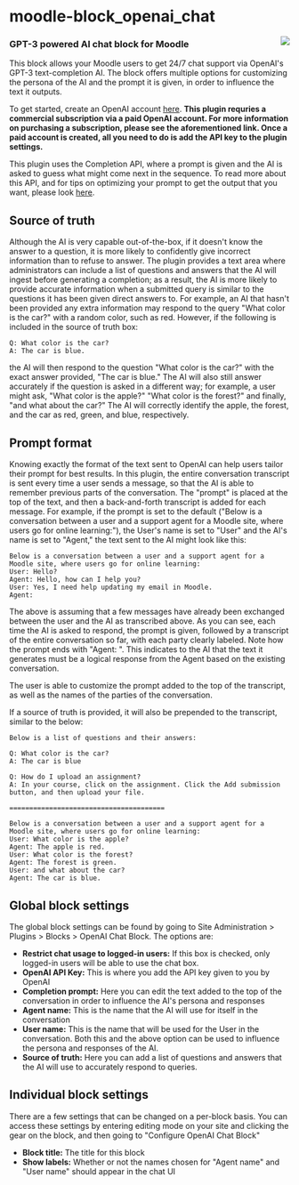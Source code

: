 # moodle-block_openai_chat

<img align="right" src="https://user-images.githubusercontent.com/33644013/162025197-52c34e24-66a8-46e7-ab95-b0f65268031b.png" />

### GPT-3 powered AI chat block for Moodle

This block allows your Moodle users to get 24/7 chat support via OpenAI's GPT-3 text-completion AI. The block offers multiple options for customizing the persona of the AI and the prompt it is given, in order to influence the text it outputs.

To get started, create an OpenAI account [here](https://openai.com/api/). **This plugin requries a commercial subscription via a paid OpenAI account. For more information on purchasing a subscription, please see the aforementioned link. Once a paid account is created, all you need to do is add the API key to the plugin settings.**

This plugin uses the Completion API, where a prompt is given and the AI is asked to guess what might come next in the sequence. To read more about this API, and for tips on optimizing your prompt to get the output that you want, please look [here](https://beta.openai.com/docs/guides/completion/introduction).

## Source of truth

Although the AI is very capable out-of-the-box, if it doesn't know the answer to a question, it is more likely to confidently give incorrect information  than to refuse to answer. The plugin provides a text area where administrators can include a list of questions and answers that the AI will ingest before generating a completion; as a result, the AI is more likely to provide accurate information when a submitted query is similar to the questions it has been given direct answers to. For example, an AI that hasn't been provided any extra information may respond to the query "What color is the car?" with a random color, such as red. However, if the following is included in the source of truth box:
```
Q: What color is the car?
A: The car is blue.
```
the AI will then respond to the question "What color is the car?" with the exact answer provided, "The car is blue." The AI will also still answer accurately if the question is asked in a different way; for example, a user might ask, "What color is the apple?" "What color is the forest?" and finally, "and what about the car?" The AI will correctly identify the apple, the forest, and the car as red, green, and blue, respectively.

## Prompt format

Knowing exactly the format of the text sent to OpenAI can help users tailor their prompt for best results. In this plugin, the entire conversation transcript is sent every time a user sends a message, so that the AI is able to remember previous parts of the conversation. The "prompt" is placed at the top of the text, and then a back-and-forth transcript is added for each message. For example, if the prompt is set to the default ("Below is a conversation between a user and a support agent for a Moodle site, where users go for online learning:"), the User's name is set to "User" and the AI's name is set to "Agent," the text sent to the AI might look like this:

```
Below is a conversation between a user and a support agent for a Moodle site, where users go for online learning:
User: Hello?
Agent: Hello, how can I help you?
User: Yes, I need help updating my email in Moodle.
Agent: 
```
The above is assuming that a few messages have already been exchanged between the user and the AI as transcribed above. As you can see, each time the AI is asked to respond, the prompt is given, followed by a transcript of the entire conversation so far, with each party clearly labeled. Note how the prompt ends with "Agent: ". This indicates to the AI that the text it generates must be a logical response from the Agent based on the existing conversation.

The user is able to customize the prompt added to the top of the transcript, as well as the names of the parties of the conversation.

If a source of truth is provided, it will also be prepended to the transcript, similar to the below:
```
Below is a list of questions and their answers:

Q: What color is the car?
A: The car is blue

Q: How do I upload an assignment?
A: In your course, click on the assignment. Click the Add submission button, and then upload your file.

=======================================

Below is a conversation between a user and a support agent for a Moodle site, where users go for online learning:
User: What color is the apple?
Agent: The apple is red.
User: What color is the forest?
Agent: The forest is green.
User: and what about the car?
Agent: The car is blue.
```

## Global block settings

The global block settings can be found by going to Site Administration > Plugins > Blocks > OpenAI Chat Block. The options are:
-  **Restrict chat usage to logged-in users:** If this box is checked, only logged-in users will be able to use the chat box.
-  **OpenAI API Key:** This is where you add the API key given to you by OpenAI
-  **Completion prompt:** Here you can edit the text added to the top of the conversation in order to influence the AI's persona and responses
-  **Agent name:** This is the name that the AI will use for itself in the conversation
-  **User name:** This is the name that will be used for the User in the conversation. Both this and the above option can be used to influence the persona and responses of the AI.
-  **Source of truth:** Here you can add a list of questions and answers that the AI will use to accurately respond to queries.

## Individual block settings

There are a few settings that can be changed on a per-block basis. You can access these settings by entering editing mode on your site and clicking the gear on the block, and then going to "Configure OpenAI Chat Block"

- **Block title:** The title for this block
- **Show labels:** Whether or not the names chosen for "Agent name" and "User name" should appear in the chat UI
